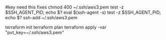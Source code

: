 #key need this fixes
chmod 400 ~/.ssh/aws3.pem
test -z $SSH_AGENT_PID; echo $?
eval $(ssh-agent -s)
test -z $SSH_AGENT_PID; echo $?
ssh-add ~/.ssh/aws3.pem

terraform init
terraform plan
terraform apply -var "pvt_key=~/.ssh/aws3.pem"